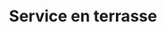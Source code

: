 ---
title: "Service en terrasse"
description: "Prenez place seul ou à plusieurs, à la fraîche en terrasse."
---